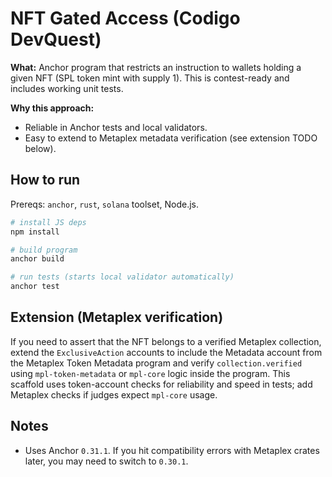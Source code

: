 # NFT Gated Access (Codigo DevQuest)

**What:** Anchor program that restricts an instruction to wallets holding a given NFT (SPL token mint with supply 1). This is contest-ready and includes working unit tests.

**Why this approach:**
- Reliable in Anchor tests and local validators.
- Easy to extend to Metaplex metadata verification (see extension TODO below).

## How to run

Prereqs: `anchor`, `rust`, `solana` toolset, Node.js.

```bash
# install JS deps
npm install

# build program
anchor build

# run tests (starts local validator automatically)
anchor test
```

## Extension (Metaplex verification)
If you need to assert that the NFT belongs to a verified Metaplex collection, extend the `ExclusiveAction` accounts to include the Metadata account from the Metaplex Token Metadata program and verify `collection.verified` using `mpl-token-metadata` or `mpl-core` logic inside the program. This scaffold uses token-account checks for reliability and speed in tests; add Metaplex checks if judges expect `mpl-core` usage.

## Notes
- Uses Anchor `0.31.1`. If you hit compatibility errors with Metaplex crates later, you may need to switch to `0.30.1`.